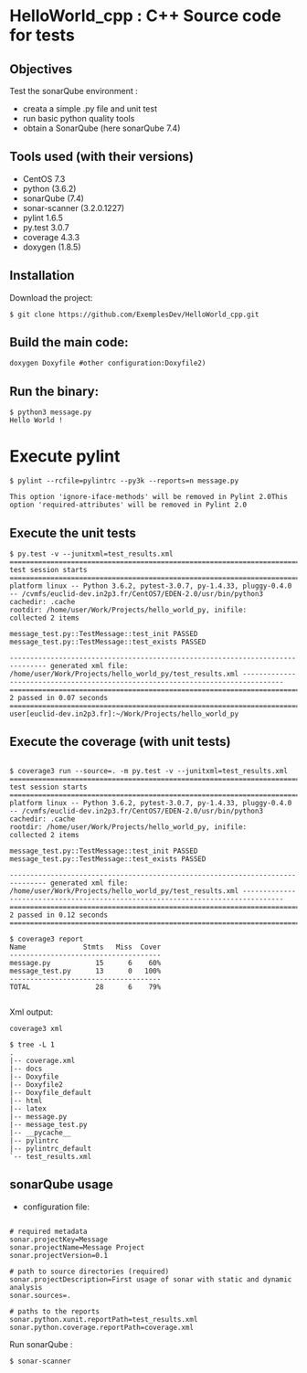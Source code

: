 # HelloWorld_cpp : C++ Source code for tests

## Objectives

Test the sonarQube environment :

* creata a simple .py file and unit test
* run basic python quality tools
* obtain a SonarQube (here sonarQube 7.4)


## Tools used (with their versions)

- CentOS 7.3
- python (3.6.2)
- sonarQube (7.4)
- sonar-scanner (3.2.0.1227)
- pylint 1.6.5
- py.test 3.0.7
- coverage 4.3.3
- doxygen (1.8.5)

## Installation

Download the project:

`$ git clone https://github.com/ExemplesDev/HelloWorld_cpp.git`

## Build the main code:

`doxygen Doxyfile #other configuration:Doxyfile2)`

## Run the binary:

```
$ python3 message.py
Hello World !
```

# Execute pylint

```
$ pylint --rcfile=pylintrc --py3k --reports=n message.py

This option 'ignore-iface-methods' will be removed in Pylint 2.0This option 'required-attributes' will be removed in Pylint 2.0
```

## Execute the unit tests

```
$ py.test -v --junitxml=test_results.xml
============================================================================================================ test session starts ============================================================================================================
platform linux -- Python 3.6.2, pytest-3.0.7, py-1.4.33, pluggy-0.4.0 -- /cvmfs/euclid-dev.in2p3.fr/CentOS7/EDEN-2.0/usr/bin/python3
cachedir: .cache
rootdir: /home/user/Work/Projects/hello_world_py, inifile:
collected 2 items 

message_test.py::TestMessage::test_init PASSED
message_test.py::TestMessage::test_exists PASSED

------------------------------------------------------------------------------- generated xml file: /home/user/Work/Projects/hello_world_py/test_results.xml --------------------------------------------------------------------------------
========================================================================================================= 2 passed in 0.07 seconds ==========================================================================================================
user[euclid-dev.in2p3.fr]:~/Work/Projects/hello_world_py
```

## Execute the coverage (with unit tests)

```

$ coverage3 run --source=. -m py.test -v --junitxml=test_results.xml
============================================================================================================ test session starts ============================================================================================================
platform linux -- Python 3.6.2, pytest-3.0.7, py-1.4.33, pluggy-0.4.0 -- /cvmfs/euclid-dev.in2p3.fr/CentOS7/EDEN-2.0/usr/bin/python3
cachedir: .cache
rootdir: /home/user/Work/Projects/hello_world_py, inifile:
collected 2 items 

message_test.py::TestMessage::test_init PASSED
message_test.py::TestMessage::test_exists PASSED

------------------------------------------------------------------------------- generated xml file: /home/user/Work/Projects/hello_world_py/test_results.xml --------------------------------------------------------------------------------
========================================================================================================= 2 passed in 0.12 seconds ==========================================================================================================

$ coverage3 report
Name              Stmts   Miss  Cover
-------------------------------------
message.py           15      6    60%
message_test.py      13      0   100%
-------------------------------------
TOTAL                28      6    79%


```
Xml output:

```
coverage3 xml

$ tree -L 1
.
|-- coverage.xml
|-- docs
|-- Doxyfile
|-- Doxyfile2
|-- Doxyfile_default
|-- html
|-- latex
|-- message.py
|-- message_test.py
|-- __pycache__
|-- pylintrc
|-- pylintrc_default
`-- test_results.xml

```

## sonarQube usage

* configuration file:

```

# required metadata
sonar.projectKey=Message 
sonar.projectName=Message Project
sonar.projectVersion=0.1

# path to source directories (required)
sonar.projectDescription=First usage of sonar with static and dynamic analysis
sonar.sources=.

# paths to the reports
sonar.python.xunit.reportPath=test_results.xml
sonar.python.coverage.reportPath=coverage.xml 

```

Run sonarQube :

`$ sonar-scanner` 


